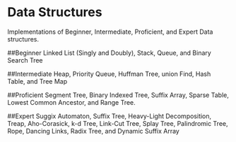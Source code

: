 # Data Structures
Implementations of Beginner, Intermediate, Proficient, and Expert Data structures.

##Beginner
Linked List (Singly and Doubly), Stack, Queue, and Binary Search Tree

##Intermediate
Heap, Priority Queue, Huffman Tree, union Find, Hash Table, and Tree Map

##Proficient
Segment Tree, Binary Indexed Tree, Suffix Array, Sparse Table, Lowest Common Ancestor, and Range Tree.

##Expert
Suggix Automaton, Suffix Tree, Heavy-Light Decomposition, Treap, Aho-Corasick, k-d Tree, Link-Cut Tree, Splay Tree, Palindromic Tree, Rope, Dancing Links, Radix Tree, and Dynamic Suffix Array
